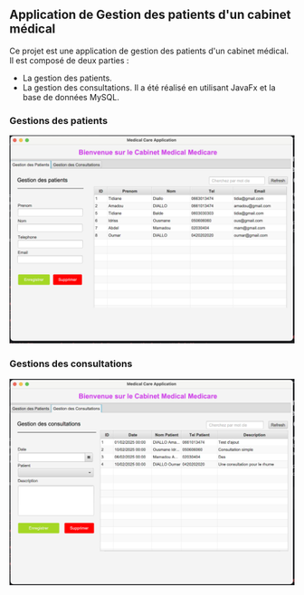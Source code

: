 ## Application de Gestion des patients d'un cabinet médical
Ce projet est une application de gestion des patients d'un cabinet médical. Il est composé de deux parties :
- La gestion des patients.
- La gestion des consultations.
Il a été réalisé en utilisant JavaFx et la base de données MySQL.

### Gestions des patients
![servet](captures/patients.png)
### Gestions des consultations
![servet](captures/consultations.png)

